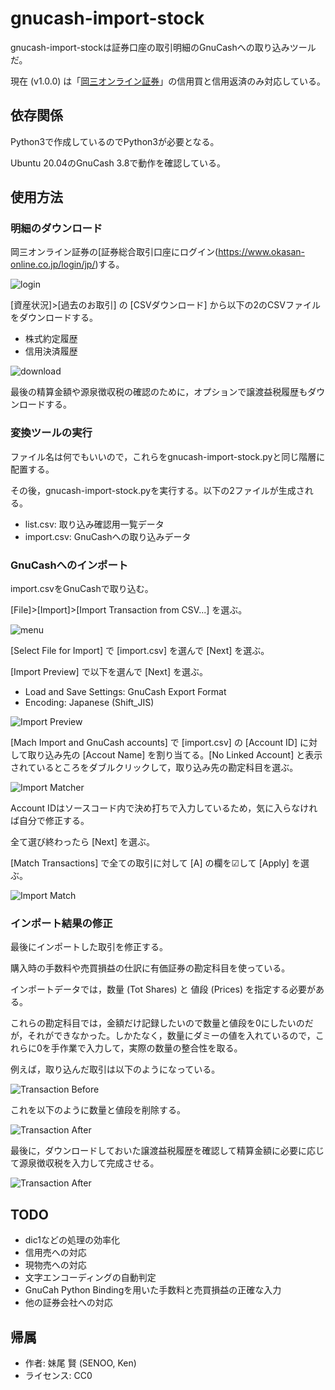 # gnucash-import-stock

gnucash-import-stockは証券口座の取引明細のGnuCashへの取り込みツールだ。

現在 (v1.0.0) は「[岡三オンライン証券](https://www.okasan-online.co.jp)」の信用買と信用返済のみ対応している。

## 依存関係
Python3で作成しているのでPython3が必要となる。

Ubuntu 20.04のGnuCash 3.8で動作を確認している。

## 使用方法
### 明細のダウンロード
岡三オンライン証券の[証券総合取引口座にログイン(https://www.okasan-online.co.jp/login/jp/)する。

![login](image/okasan-login.jpg)

[資産状況]>[過去のお取引] の [CSVダウンロード] から以下の2のCSVファイルをダウンロードする。

- 株式約定履歴
- 信用決済履歴

![download](image/okasan-download.jpg)

最後の精算金額や源泉徴収税の確認のために，オプションで譲渡益税履歴もダウンロードする。

### 変換ツールの実行
ファイル名は何でもいいので，これらをgnucash-import-stock.pyと同じ階層に配置する。

その後，gnucash-import-stock.pyを実行する。以下の2ファイルが生成される。

- list.csv: 取り込み確認用一覧データ
- import.csv: GnuCashへの取り込みデータ

### GnuCashへのインポート
import.csvをGnuCashで取り込む。

[File]>[Import]>[Import Transaction from CSV...] を選ぶ。

![menu](image/menu-import.jpg)

[Select File for Import] で [import.csv] を選んで [Next] を選ぶ。

[Import Preview] で以下を選んで [Next] を選ぶ。

- Load and Save Settings: GnuCash Export Format
- Encoding: Japanese (Shift_JIS)

![Import Preview](image/import-preview.jpg)

[Mach Import and GnuCash accounts] で [import.csv] の [Account ID] に対して取り込み先の [Accout Name] を割り当てる。[No Linked Account] と表示されているところをダブルクリックして，取り込み先の勘定科目を選ぶ。

![Import Matcher](image/import-matcher.jpg)

Account IDはソースコード内で決め打ちで入力しているため，気に入らなければ自分で修正する。

全て選び終わったら [Next] を選ぶ。

[Match Transactions] で全ての取引に対して [A] の欄を☑して [Apply] を選ぶ。

![Import Match](image/import-match.jpg)

### インポート結果の修正
最後にインポートした取引を修正する。

購入時の手数料や売買損益の仕訳に有価証券の勘定科目を使っている。

インポートデータでは，数量 (Tot Shares) と 値段 (Prices) を指定する必要がある。

これらの勘定科目では，金額だけ記録したいので数量と値段を0にしたいのだが，それができなかった。しかたなく，数量にダミーの値を入れているので，これらに0を手作業で入力して，実際の数量の整合性を取る。

例えば，取り込んだ取引は以下のようになっている。

![Transaction Before](image/transaction-trade-before.jpg)

これを以下のように数量と値段を削除する。

![Transaction After](image/transaction-trade-after.jpg)

最後に，ダウンロードしておいた譲渡益税履歴を確認して精算金額に必要に応じて源泉徴収税を入力して完成させる。

![Transaction After](image/transaction-trade-after.jpg)

## TODO
- dic1などの処理の効率化
- 信用売への対応
- 現物売への対応
- 文字エンコーディングの自動判定
- GnuCah Python Bindingを用いた手数料と売買損益の正確な入力
- 他の証券会社への対応

## 帰属
- 作者: 妹尾 賢 (SENOO, Ken)
- ライセンス: CC0
